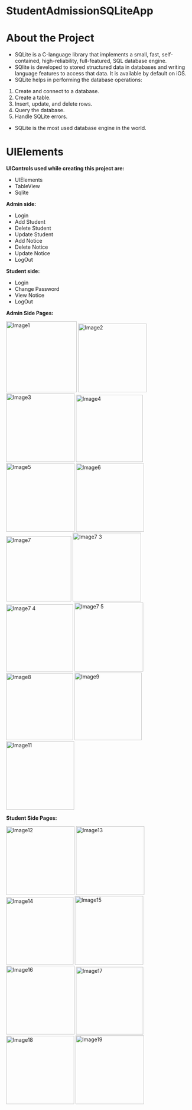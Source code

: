 # StudentAdmissionSQLiteApp

# About the Project
* SQLite is a C-language library that implements a small, fast, self-contained, high-reliability, full-featured, SQL database engine. 
* SQlite is developed to stored structured data in databases and writing language features to access that data. It is available by default on iOS.
* SQLite helps in performing the database operations:
1. Create and connect to a database.
2. Create a table.
3. Insert, update, and delete rows.
4. Query the database.
5. Handle SQLite errors.
* SQLite is the most used database engine in the world. 


# UIElements
__UIControls used while creating this project are:__
* UIElements
* TableView
* Sqlite

__Admin side:__
* Login
* Add Student
* Delete Student
* Update Student
* Add Notice
* Delete Notice
* Update Notice
* LogOut

__Student side:__
* Login
* Change Password
* View Notice
* LogOut

__Admin Side Pages:__

<img width="191" alt="Image1" src="https://user-images.githubusercontent.com/75938203/127144208-41226c29-4505-4111-8e2e-c0e71cffdc4e.png">

<img width="185" alt="Image2" src="https://user-images.githubusercontent.com/75938203/127144218-eef48609-d206-479d-a46f-018dd7c25bd4.png">

<img width="185" alt="Image3" src="https://user-images.githubusercontent.com/75938203/127144223-7f86ac7c-55a9-49bc-a863-bd5f7fb6562c.png">

<img width="181" alt="Image4" src="https://user-images.githubusercontent.com/75938203/127144225-8dbbb303-2ef2-4e9c-80c6-44e81c26ef04.png">

<img width="185" alt="Image5" src="https://user-images.githubusercontent.com/75938203/127144227-f3283307-8fa2-40f2-a498-1d200828afdc.png">

<img width="184" alt="Image6" src="https://user-images.githubusercontent.com/75938203/127144228-b1c289b3-3d6c-4589-a690-425ee3406a90.png">

<img width="176" alt="Image7" src="https://user-images.githubusercontent.com/75938203/127144230-b4ccb872-588f-4801-84ce-c7d137ae312a.png">

<img width="185" alt="Image7 3" src="https://user-images.githubusercontent.com/75938203/127145688-1c6c03a2-9650-4b6c-8736-f4d3062c51d3.png">

<img width="181" alt="Image7 4" src="https://user-images.githubusercontent.com/75938203/127145691-006ec6cf-b391-4112-b907-8bd06596946c.png">

<img width="186" alt="Image7 5" src="https://user-images.githubusercontent.com/75938203/127145882-d84c85c5-f62c-4d95-9269-b2868fd219c6.png">

<img width="181" alt="Image8" src="https://user-images.githubusercontent.com/75938203/127145994-d888add8-8ee8-4342-9910-d005a7c52799.png">

<img width="182" alt="Image9" src="https://user-images.githubusercontent.com/75938203/127145999-e1ffc031-2766-47f1-ba46-3a4950dbac44.png">

<img width="184" alt="Image11" src="https://user-images.githubusercontent.com/75938203/127146057-9352f617-89e3-4b10-b1ee-ec766a804f44.png">

__Student Side Pages:__

<img width="185" alt="Image12" src="https://user-images.githubusercontent.com/75938203/127146102-700034e5-cc62-429e-bdb2-b3ded176f8d9.png">

<img width="185" alt="Image13" src="https://user-images.githubusercontent.com/75938203/127146108-d28b67e3-1ce3-46f8-bd2b-b70a781ac70e.png">

<img width="182" alt="Image14" src="https://user-images.githubusercontent.com/75938203/127146111-96482289-6ac7-4014-8944-9a93bed6a6e7.png">

<img width="185" alt="Image15" src="https://user-images.githubusercontent.com/75938203/127146196-c7ca3821-baa2-4b19-a5b0-bb51b46b5367.png">

<img width="185" alt="Image16" src="https://user-images.githubusercontent.com/75938203/127146206-c8561724-ec0f-45f3-a6e1-816ae3807948.png">

<img width="182" alt="Image17" src="https://user-images.githubusercontent.com/75938203/127146208-472f6bf1-dc10-4bee-b036-c0e12771c3d3.png">

<img width="184" alt="Image18" src="https://user-images.githubusercontent.com/75938203/127146213-79a7ab34-7d1d-48c0-a4c6-ab87c6130749.png">

<img width="185" alt="Image19" src="https://user-images.githubusercontent.com/75938203/127146217-2b850b31-173b-4e40-a53b-4ef658fb623a.png">




